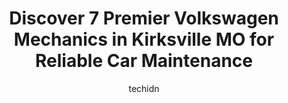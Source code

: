 ---
layout: ampstory
image: https://images.unsplash.com/photo-1632275228556-6d7878f59eea?ixlib=rb-4.0.3&ixid=MnwxMjA3fDB8MHxwaG90by1wYWdlfHx8fGVufDB8fHx8&auto=format&fit=crop&w=640&h=853&q=80
author: techidn
featured: false
description: Discover the 7 best Volkswagen Mechanic in Kirksville MO, USA and ensure your vehicle receives the highest quality of care. These trusted professionals are known for their skill, knowledge, 
title: Discover 7 Premier Volkswagen Mechanics in Kirksville MO for Reliable Car Maintenance
cover:
   title: Discover 7 Premier Volkswagen Mechanics in Kirksville MO for Reliable Car Maintenance
   subtitle: Rickpate
   background: https://images.unsplash.com/photo-1632275228556-6d7878f59eea?ixlib=rb-4.0.3&ixid=MnwxMjA3fDB8MHxwaG90by1wYWdlfHx8fGVufDB8fHx8&auto=format&fit=crop&w=640&h=853&q=80

pages: 
 - layout: thirds
   top: <h1>#1 Kirksville Autoworks</h1>
   bottom: "<p>Rachel, Shonetel & the crew at Kirksville Autoworks went ABOVE & BEYOND for me when I had 2 flat tires yesterday. They were able to quickly tow my car to their shop where</p>"
   background: https://www.knot35.com/toplist/wp-content/uploads/2023/06/best-volkswagen-mechanic-1-in-kirksville-mo-1685841952.jpeg
   backgroundblur: true
 - layout: thirds
   top: <h1>#2 Kirksville Brake & Muffler</h1>
   bottom: "<p>115 N Marion St, Kirksville, MO 63501, United States</p>"
   background: https://www.knot35.com/toplist/wp-content/uploads/2023/06/best-volkswagen-mechanic-2-in-kirksville-mo-1685841952.jpeg
   cta:
      link: https://www.knot35.com/toplist/discover-7-premier-volkswagen-mechanics-in-kirksville-mo-for-reliable-car-maintenance/
      text: Discover 7 Premier Volkswagen Mechanics in Kirksville MO for Reliable Car Maintenance
 - layout: thirds
   top: <h1>#3 Troy Mills Auto Service</h1>
   bottom: "<p>23620 MO-11, Kirksville, MO 63501, United States</p>"
   background: https://www.knot35.com/toplist/wp-content/uploads/2023/06/best-volkswagen-mechanic-3-in-kirksville-mo-1685841953.jpeg
   cta:
      link: https://www.knot35.com/toplist/discover-7-premier-volkswagen-mechanics-in-kirksville-mo-for-reliable-car-maintenance/
      text: Discover 7 Premier Volkswagen Mechanics in Kirksville MO for Reliable Car Maintenance
 - layout: thirds
   top: <h1>#4 D & H Automotive</h1>
   bottom: "<p>1201 Janeway, Kirksville, MO 63501, United States</p>"
   background: https://images.unsplash.com/photo-1561679660-d00ee1e0dc8e?ixlib=rb-4.0.3&ixid=MnwxMjA3fDB8MHxwaG90by1wYWdlfHx8fGVufDB8fHx8&auto=format&fit=crop&w=640&h=853&q=80
   cta:
      link: https://www.knot35.com/toplist/discover-7-premier-volkswagen-mechanics-in-kirksville-mo-for-reliable-car-maintenance/
      text: Discover 7 Premier Volkswagen Mechanics in Kirksville MO for Reliable Car Maintenance
 - layout: thirds
   top: <h1>#5 Golden Automotive</h1>
   bottom: "<p>301 N Franklin St, Kirksville, MO 63501, United States</p>"
   background: https://images.unsplash.com/photo-1549241520-425e3dfc01cb?ixlib=rb-4.0.3&ixid=MnwxMjA3fDB8MHxwaG90by1wYWdlfHx8fGVufDB8fHx8&auto=format&fit=crop&w=640&h=853&q=80
   cta:
      link: https://www.knot35.com/toplist/discover-7-premier-volkswagen-mechanics-in-kirksville-mo-for-reliable-car-maintenance/
      text: Discover 7 Premier Volkswagen Mechanics in Kirksville MO for Reliable Car Maintenance
 - layout: thirds
   top: <h1>#6 Complete Auto & RV, LLC</h1>
   bottom: "<p>211 E Elm St, Kirksville, MO 63501, United States</p>"
   background: https://images.unsplash.com/photo-1524169358666-79f22534bc6e?ixlib=rb-4.0.3&ixid=MnwxMjA3fDB8MHxwaG90by1wYWdlfHx8fGVufDB8fHx8&auto=format&fit=crop&w=640&h=853&q=80
   cta:
      link: https://www.knot35.com/toplist/discover-7-premier-volkswagen-mechanics-in-kirksville-mo-for-reliable-car-maintenance/
      text: Discover 7 Premier Volkswagen Mechanics in Kirksville MO for Reliable Car Maintenance
 - layout: thirds
   top: <h1>#7 Kirksville Chevrolet Service Center</h1>
   bottom: "<p>3607 N Baltimore St, Kirksville, MO 63501, United States</p>"
   background: https://images.unsplash.com/photo-1608411404720-c8f0417bcdba?ixlib=rb-4.0.3&ixid=MnwxMjA3fDB8MHxwaG90by1wYWdlfHx8fGVufDB8fHx8&auto=format&fit=crop&w=640&h=853&q=80
   cta:
      link: https://www.knot35.com/toplist/discover-7-premier-volkswagen-mechanics-in-kirksville-mo-for-reliable-car-maintenance/
      text: Discover 7 Premier Volkswagen Mechanics in Kirksville MO for Reliable Car Maintenance
 - layout: thirds
   middle: Continue reading...
   background: https://images.unsplash.com/photo-1595364397663-fca4f075d796?ixlib=rb-4.0.3&ixid=MnwxMjA3fDB8MHxwaG90by1wYWdlfHx8fGVufDB8fHx8&auto=format&fit=crop&w=640&h=853&q=80
   cta:
      link: https://www.knot35.com/toplist/discover-7-premier-volkswagen-mechanics-in-kirksville-mo-for-reliable-car-maintenance/
      text: Discover 7 Premier Volkswagen Mechanics in Kirksville MO for Reliable Car Maintenance
      
---